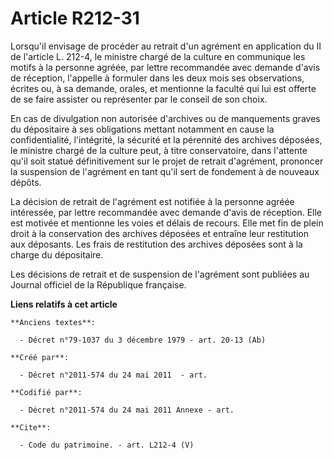 # Article R212-31

Lorsqu'il envisage de procéder au retrait d'un agrément en application du II de l'article L. 212-4, le ministre chargé de la
culture en communique les motifs à la personne agréée, par lettre recommandée avec demande d'avis de réception, l'appelle à
formuler dans les deux mois ses observations, écrites ou, à sa demande, orales, et mentionne la faculté qui lui est offerte
de se faire assister ou représenter par le conseil de son choix. 

En cas de divulgation non autorisée d'archives ou de manquements graves du dépositaire à ses obligations mettant notamment en
cause la confidentialité, l'intégrité, la sécurité et la pérennité des archives déposées, le ministre chargé de la culture
peut, à titre conservatoire, dans l'attente qu'il soit statué définitivement sur le projet de retrait d'agrément, prononcer
la suspension de l'agrément en tant qu'il sert de fondement à de nouveaux dépôts. 

La décision de retrait de l'agrément est notifiée à la personne agréée intéressée, par lettre recommandée avec demande d'avis
de réception. Elle est motivée et mentionne les voies et délais de recours. Elle met fin de plein droit à la conservation des
archives déposées et entraîne leur restitution aux déposants. Les frais de restitution des archives déposées sont à la charge
du dépositaire. 

Les décisions de retrait et de suspension de l'agrément sont publiées au Journal officiel de la République française.

**Liens relatifs à cet article**

	**Anciens textes**:

	  - Décret n°79-1037 du 3 décembre 1979 - art. 20-13 (Ab)

	**Créé par**:

	  - Décret n°2011-574 du 24 mai 2011  - art.

	**Codifié par**:

	  - Décret n°2011-574 du 24 mai 2011 Annexe - art.

	**Cite**:

	  - Code du patrimoine. - art. L212-4 (V)

